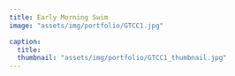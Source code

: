 ```yaml
---
title: Early Morning Swim
image: "assets/img/portfolio/GTCC1.jpg" 

caption:
  title: 
  thumbnail: "assets/img/portfolio/GTCC1_thumbnail.jpg"
---
```


